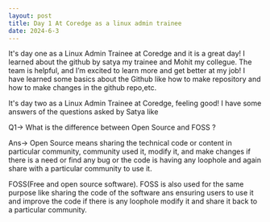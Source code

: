```yaml
---
layout: post
title: Day 1 At Coredge as a linux admin trainee
date: 2024-6-3
---
```


It's day one as a Linux Admin Trainee at Coredge and it is a great day!
I learned about the github by satya my trainee and Mohit my collegue. 
The team is helpful, and I’m excited to learn more and get better at my job!
I have learned some basics about the Github like how to make repository
and how to make changes in the github repo,etc.


It's day two as a Linux Admin Trainee at Coredge, feeling good!
I have some answers of the questions asked by Satya like

Q1-> What is the difference between Open Source and FOSS ?

Ans-> Open Source means sharing the technical code or content in particular community, community used it,
modify it, and make changes if there is a need or find
any bug or the code is having any loophole and again share with a 
particular community to use it.

FOSS(Free and open source software).
FOSS is also used for the same purpose like sharing the code of the software  ans ensuring users to 
use it and improve the code if there is any loophole modify it and share it back to a particular community.

